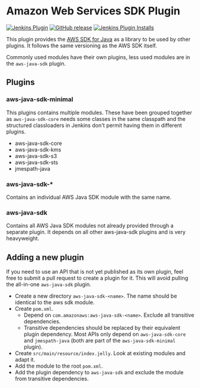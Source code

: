 # Amazon Web Services SDK Plugin

[![Jenkins Plugin](https://img.shields.io/jenkins/plugin/v/aws-java-sdk.svg)](https://plugins.jenkins.io/aws-java-sdk)
[![GitHub release](https://img.shields.io/github/v/release/jenkinsci/aws-java-sdk-plugin.svg?label=release)](https://github.com/jenkinsci/aws-java-sdk-plugin/releases/latest)
[![Jenkins Plugin Installs](https://img.shields.io/jenkins/plugin/i/aws-java-sdk.svg?color=blue)](https://plugins.jenkins.io/aws-java-sdk)

This plugin provides the [AWS SDK for Java](https://aws.amazon.com/sdk-for-java/) as a library to be used by other plugins. It follows the same versioning as the AWS SDK itself.

Commonly used modules have their own plugins, less used modules are in the `aws-java-sdk` plugin.

## Plugins
### aws-java-sdk-minimal
This plugins contains multiple modules.
These have been grouped together as `aws-java-sdk-core` needs some classes in the same classpath and the structured classloaders in Jenkins don't permit having them in different plugins. 

* aws-java-sdk-core
* aws-java-sdk-kms
* aws-java-sdk-s3
* aws-java-sdk-sts
* jmespath-java

### aws-java-sdk-*
Contains an individual AWS Java SDK module with the same name.

### aws-java-sdk
Contains all AWS Java SDK modules not already provided through a separate plugin. It depends on all other aws-java-sdk plugins and is very heavyweight.

## Adding a new plugin

If you need to use an API that is not yet published as its own plugin, feel free to submit a pull request to create a plugin for it. This will avoid pulling the all-in-one `aws-java-sdk` plugin.

* Create a new directory `aws-java-sdk-<name>`. The name should be identical to the aws sdk module.
* Create `pom.xml`.
  * Depend on `com.amazonaws:aws-java-sdk-<name>`. Exclude all transitive dependencies.
  * Transitive dependencies should be replaced by their equivalent plugin dependency. Most APIs only depend on `aws-java-sdk-core` and `jmespath-java` (both are part of the `aws-java-sdk-minimal` plugin).
* Create `src/main/resource/index.jelly`. Look at existing modules and adapt it.
* Add the module to the root `pom.xml`.
* Add the plugin dependency to `aws-java-sdk` and exclude the module from transitive dependencies.
